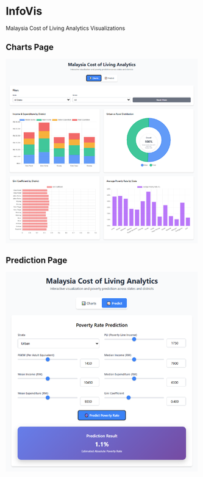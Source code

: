 # InfoVis
Malaysia Cost of Living Analytics Visualizations

## Charts Page
![Screenshot of a charts page.](/images/chart.png)

## Prediction Page
![Screenshot of a prediction page.](/images/predict.png)
